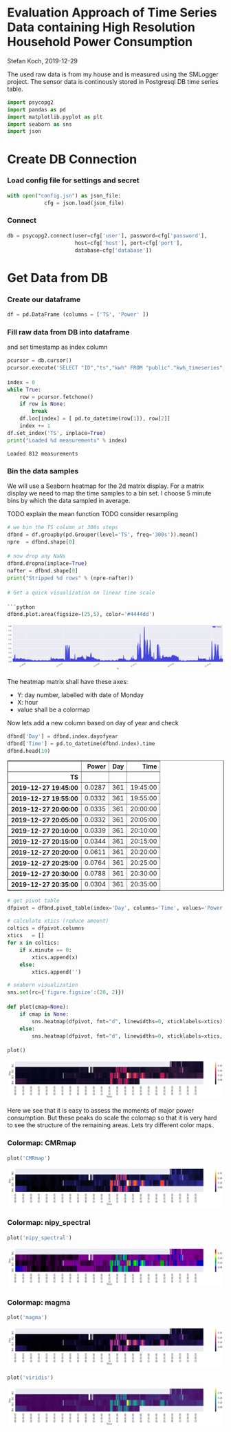 
Evaluation Approach of Time Series Data containing High Resolution Household Power Consumption
===

Stefan Koch, 2019-12-29

The used raw data is from my house and is measured using the SMLogger project. The sensor data is continously stored in Postgresql DB time series table.


```python
import psycopg2
import pandas as pd
import matplotlib.pyplot as plt
import seaborn as sns
import json
```

# Create DB Connection

### Load config file for settings and secret


```python
with open("config.jsn") as json_file:
            cfg = json.load(json_file)
```

### Connect


```python
db = psycopg2.connect(user=cfg['user'], password=cfg['password'], 
                      host=cfg['host'], port=cfg['port'], 
                      database=cfg['database'])
```

# Get Data from DB

### Create our dataframe


```python
df = pd.DataFrame (columns = ['TS', 'Power' ])
```

### Fill raw data from DB into dataframe
and set timestamp as index column


```python
pcursor = db.cursor()
pcursor.execute('SELECT "ID","ts","kwh" FROM "public"."kwh_timeseries";')

index = 0
while True:
    row = pcursor.fetchone()
    if row is None:
        break
    df.loc[index] = [ pd.to_datetime(row[1]), row[2]]
    index += 1
df.set_index('TS', inplace=True)
print("Loaded %d measurements" % index)
```

    Loaded 812 measurements


### Bin the data samples
We will use a Seaborn heatmap for the 2d matrix display. For a matrix display we need to map the time samples to a bin set. I choose 5 minute bins by which the data sampled in average.

TODO explain the mean function
TODO consider resampling


```python
# we bin the TS column at 300s steps
dfbnd = df.groupby(pd.Grouper(level='TS', freq='300s')).mean()
npre  = dfbnd.shape[0]

# now drop any NaNs
dfbnd.dropna(inplace=True)
nafter = dfbnd.shape[0]
print("Stripped %d rows" % (npre-nafter))

# Get a quick visualization on linear time scale

```python
dfbnd.plot.area(figsize=(25,5), color='#4444dd')
```

![png](output_16_1.png)


The heatmap matrix shall have these axes:
   * Y: day number, labelled with date of Monday
   * X: hour
   * value shall be a colormap
   
Now lets add a new column based on day of year and check


```python
dfbnd['Day'] = dfbnd.index.dayofyear
dfbnd['Time'] = pd.to_datetime(dfbnd.index).time
dfbnd.head(10)
```




<div>
<style scoped>
    .dataframe tbody tr th:only-of-type {
        vertical-align: middle;
    }

    .dataframe tbody tr th {
        vertical-align: top;
    }

    .dataframe thead th {
        text-align: right;
    }
</style>
<table border="1" class="dataframe">
  <thead>
    <tr style="text-align: right;">
      <th></th>
      <th>Power</th>
      <th>Day</th>
      <th>Time</th>
    </tr>
    <tr>
      <th>TS</th>
      <th></th>
      <th></th>
      <th></th>
    </tr>
  </thead>
  <tbody>
    <tr>
      <th>2019-12-27 19:45:00</th>
      <td>0.0287</td>
      <td>361</td>
      <td>19:45:00</td>
    </tr>
    <tr>
      <th>2019-12-27 19:55:00</th>
      <td>0.0332</td>
      <td>361</td>
      <td>19:55:00</td>
    </tr>
    <tr>
      <th>2019-12-27 20:00:00</th>
      <td>0.0335</td>
      <td>361</td>
      <td>20:00:00</td>
    </tr>
    <tr>
      <th>2019-12-27 20:05:00</th>
      <td>0.0332</td>
      <td>361</td>
      <td>20:05:00</td>
    </tr>
    <tr>
      <th>2019-12-27 20:10:00</th>
      <td>0.0339</td>
      <td>361</td>
      <td>20:10:00</td>
    </tr>
    <tr>
      <th>2019-12-27 20:15:00</th>
      <td>0.0344</td>
      <td>361</td>
      <td>20:15:00</td>
    </tr>
    <tr>
      <th>2019-12-27 20:20:00</th>
      <td>0.0611</td>
      <td>361</td>
      <td>20:20:00</td>
    </tr>
    <tr>
      <th>2019-12-27 20:25:00</th>
      <td>0.0764</td>
      <td>361</td>
      <td>20:25:00</td>
    </tr>
    <tr>
      <th>2019-12-27 20:30:00</th>
      <td>0.0788</td>
      <td>361</td>
      <td>20:30:00</td>
    </tr>
    <tr>
      <th>2019-12-27 20:35:00</th>
      <td>0.0304</td>
      <td>361</td>
      <td>20:35:00</td>
    </tr>
  </tbody>
</table>
</div>




```python
# get pivot table
dfpivot = dfbnd.pivot_table(index='Day', columns='Time', values='Power')
```


```python
# calculate xtics (reduce amount)
coltics = dfpivot.columns
xtics   = []
for x in coltics:
    if x.minute == 0:
        xtics.append(x)
    else:
        xtics.append('')
```


```python
# seaborn visualization
sns.set(rc={'figure.figsize':(20, 2)})

def plot(cmap=None):
    if cmap is None:
        sns.heatmap(dfpivot, fmt="d", linewidths=0, xticklabels=xtics).plot()
    else:
        sns.heatmap(dfpivot, fmt="d", linewidths=0, xticklabels=xtics, cmap=cmap).plot()
    
plot()
```


![png](output_21_0.png)


Here we see that it is easy to assess the moments of major power consumption. But these peaks do scale the colomap so that it is very hard to see the structure of the remaining areas. Lets try different color maps.

### Colormap: CMRmap


```python
plot('CMRmap')
```


![png](output_24_0.png)


### Colormap: nipy_spectral


```python
plot('nipy_spectral')
```


![png](output_26_0.png)


### Colormap: magma


```python
plot('magma')
```


![png](output_28_0.png)



```python
plot('viridis')
```


![png](output_29_0.png)



```python

```

